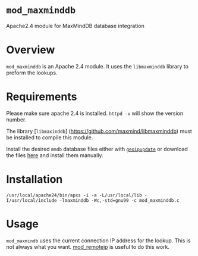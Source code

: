 `mod_maxminddb`
=============

Apache2.4 module for MaxMindDB database integration

Overview
========

`mod_maxminddb` is an Apache 2.4 module. It uses the `libmaxminddb` library to
preform the lookups.

Requirements
============

 Please make sure apache 2.4 is installed.
`httpd -v` will show the version number.

The library [`libmaxinddb`] (https://github.com/maxmind/libmaxminddb) must be
installed to compile this module.

Install the desired `mmdb` database files either with
[`geoipupdate`](https://github.com/maxmind/geoipupdate)
or download the files [here](http://dev.maxmind.com/geoip/geoip2/geolite2/) and
install them manually.

Installation
============

    /usr/local/apache24/bin/apxs -i -a -L/usr/local/lib -I/usr/local/include -lmaxminddb -Wc,-std=gnu99 -c mod_maxminddb.c

Usage
=====

`mod_maxmindb` uses the current connection IP address for the lookup. This is
not always what you want.
[mod_remoteip](http://httpd.apache.org/docs/current/mod/mod_remoteip.html) is
useful to do this work.


